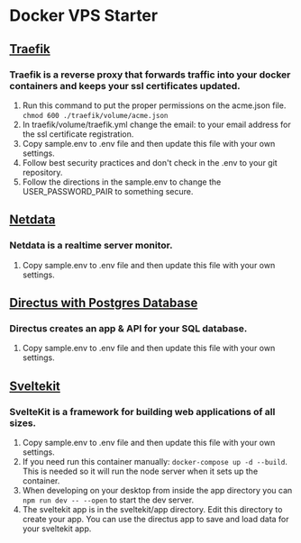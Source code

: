 # Docker VPS Starter

## [Traefik](https://traefik.io)
### Traefik is a reverse proxy that forwards traffic into your docker containers and keeps your ssl certificates updated.
1. Run this command to put the proper permissions on the acme.json file. `chmod 600 ./traefik/volume/acme.json`
2. In traefik/volume/traefik.yml change the email: to your email address for the ssl certificate registration.
3. Copy sample.env to .env file and then update this file with your own settings.
4. Follow best security practices and don't check in the .env to your git repository.
5. Follow the directions in the sample.env to change the USER_PASSWORD_PAIR to something secure.

## [Netdata](https://www.netdata.cloud)
### Netdata is a realtime server monitor.
1. Copy sample.env to .env file and then update this file with your own settings.

## [Directus with Postgres Database](https://directus.io)
### Directus creates an app & API for your SQL database.
1. Copy sample.env to .env file and then update this file with your own settings.

## [Sveltekit](https://kit.svelte.dev)
### SvelteKit is a framework for building web applications of all sizes.
1. Copy sample.env to .env file and then update this file with your own settings.
2. If you need run this container manually: `docker-compose up -d --build`.  This is needed so it will run the node server when it sets up the container.
3. When developing on your desktop from inside the app directory you can `npm run dev -- --open` to start the dev server.
4.  The sveltekit app is in the sveltekit/app directory.  Edit this directory to create your app.  You can use the directus app to save and load data for your sveltekit app.
